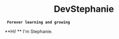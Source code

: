 
<H1 align ="center"> DevStephanie </H1>

**` Forever learning and growing`** 

**Hi! ** I'm Stephanie. 
